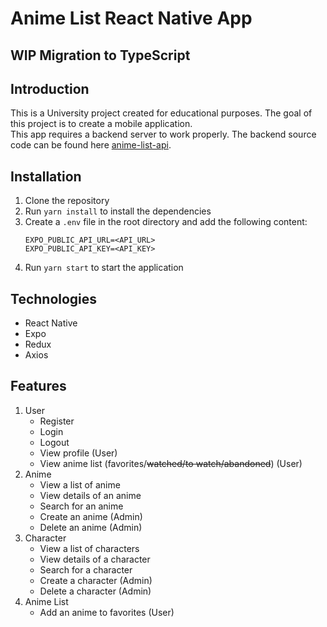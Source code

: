 # Anime List React Native App

## WIP Migration to TypeScript

## Introduction

This is a University project created for educational purposes. The goal of this project is to create a mobile application.  
This app requires a backend server to work properly. The backend source code can be found here [anime-list-api](https://github.com/Edouard-Pon/anime-list-api).

## Installation

1. Clone the repository
2. Run `yarn install` to install the dependencies
3. Create a `.env` file in the root directory and add the following content:
    ```env
    EXPO_PUBLIC_API_URL=<API_URL>
    EXPO_PUBLIC_API_KEY=<API_KEY>
    ```
4. Run `yarn start` to start the application

## Technologies

- React Native
- Expo
- Redux
- Axios

## Features

1. User
    - Register
    - Login
    - Logout
    - View profile (User)
    - View anime list (favorites/~~watched/to watch/abandoned~~) (User)
2. Anime
    - View a list of anime
    - View details of an anime
    - Search for an anime
    - Create an anime (Admin)
    - Delete an anime (Admin)
3. Character
    - View a list of characters
    - View details of a character
    - Search for a character
    - Create a character (Admin)
    - Delete a character (Admin)
4. Anime List
    - Add an anime to favorites (User)
